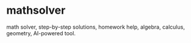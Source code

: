 # mathsolver
math solver, step-by-step solutions, homework help, algebra, calculus, geometry, AI-powered tool.
